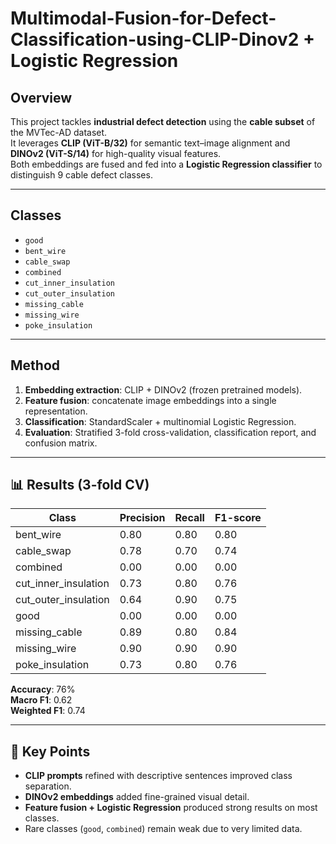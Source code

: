 # Multimodal-Fusion-for-Defect-Classification-using-CLIP-Dinov2 + Logistic Regression

##  Overview
This project tackles **industrial defect detection** using the **cable subset** of the MVTec-AD dataset.  
It leverages **CLIP (ViT-B/32)** for semantic text–image alignment and **DINOv2 (ViT-S/14)** for high-quality visual features.  
Both embeddings are fused and fed into a **Logistic Regression classifier** to distinguish 9 cable defect classes.

---

##  Classes
- `good`  
- `bent_wire`  
- `cable_swap`  
- `combined`  
- `cut_inner_insulation`  
- `cut_outer_insulation`  
- `missing_cable`  
- `missing_wire`  
- `poke_insulation`

---

##  Method
1. **Embedding extraction**: CLIP + DINOv2 (frozen pretrained models).  
2. **Feature fusion**: concatenate image embeddings into a single representation.  
3. **Classification**: StandardScaler + multinomial Logistic Regression.  
4. **Evaluation**: Stratified 3-fold cross-validation, classification report, and confusion matrix.

---

## 📊 Results (3-fold CV)

| Class                 | Precision | Recall | F1-score |
|------------------------|-----------|--------|----------|
| bent_wire              | 0.80      | 0.80   | 0.80     |
| cable_swap             | 0.78      | 0.70   | 0.74     |
| combined               | 0.00      | 0.00   | 0.00     |
| cut_inner_insulation   | 0.73      | 0.80   | 0.76     |
| cut_outer_insulation   | 0.64      | 0.90   | 0.75     |
| good                   | 0.00      | 0.00   | 0.00     |
| missing_cable          | 0.89      | 0.80   | 0.84     |
| missing_wire           | 0.90      | 0.90   | 0.90     |
| poke_insulation        | 0.73      | 0.80   | 0.76     |

**Accuracy**: 76%  
**Macro F1**: 0.62  
**Weighted F1**: 0.74  

---

## 🔑 Key Points
- **CLIP prompts** refined with descriptive sentences improved class separation.  
- **DINOv2 embeddings** added fine-grained visual detail.  
- **Feature fusion + Logistic Regression** produced strong results on most classes.  
- Rare classes (`good`, `combined`) remain weak due to very limited data.  
